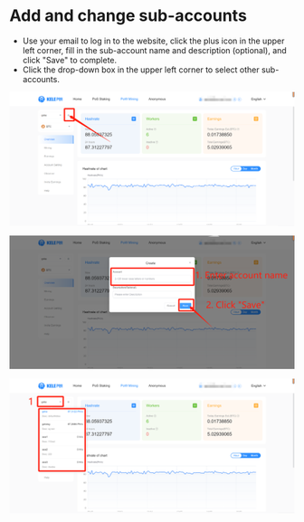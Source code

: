 # Add and change sub-accounts

* Use your email to log in to the website, click the plus icon in the upper left corner, fill in the sub-account name and description (optional), and click "Save" to complete.&#x20;
* Click the drop-down box in the upper left corner to select other sub-accounts.

![](<../../.gitbook/assets/image (8).png>)

![](<../../.gitbook/assets/image (3).png>)

![](<../../.gitbook/assets/image (11).png>)
